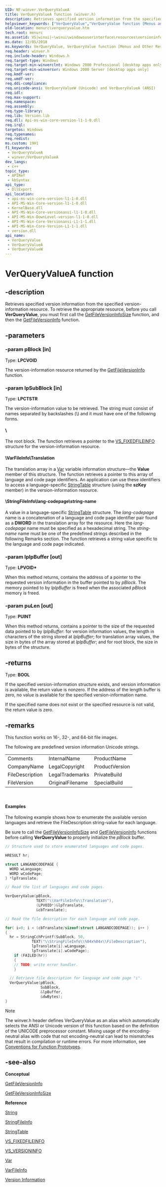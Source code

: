 ```yaml
---
UID: NF:winver.VerQueryValueA
title: VerQueryValueA function (winver.h)
description: Retrieves specified version information from the specified version-information resource.
helpviewer_keywords: ["VerQueryValue","VerQueryValue function [Menus and Other Resources]","VerQueryValueA","VerQueryValueW","_win32_VerQueryValue","_win32_verqueryvalue_cpp","menurc.verqueryvalue","winui._win32_verqueryvalue","winver/VerQueryValue","winver/VerQueryValueA","winver/VerQueryValueW"]
old-location: menurc\verqueryvalue.htm
tech.root: menurc
ms.assetid: VS|winui|~\winui\windowsuserinterface\resources\versioninformation\versioninformationreference\versioninformationfunctions\verqueryvalue.htm
ms.date: 12/05/2018
ms.keywords: VerQueryValue, VerQueryValue function [Menus and Other Resources], VerQueryValueA, VerQueryValueW, _win32_VerQueryValue, _win32_verqueryvalue_cpp, menurc.verqueryvalue, winui._win32_verqueryvalue, winver/VerQueryValue, winver/VerQueryValueA, winver/VerQueryValueW
req.header: winver.h
req.include-header: Windows.h
req.target-type: Windows
req.target-min-winverclnt: Windows 2000 Professional [desktop apps only]
req.target-min-winversvr: Windows 2000 Server [desktop apps only]
req.kmdf-ver: 
req.umdf-ver: 
req.ddi-compliance: 
req.unicode-ansi: VerQueryValueW (Unicode) and VerQueryValueA (ANSI)
req.idl: 
req.max-support: 
req.namespace: 
req.assembly: 
req.type-library: 
req.lib: Version.lib
req.dll: Api-ms-win-core-version-l1-1-0.dll
req.irql: 
targetos: Windows
req.typenames: 
req.redist: 
ms.custom: 19H1
f1_keywords:
 - VerQueryValueA
 - winver/VerQueryValueA
dev_langs:
 - c++
topic_type:
 - APIRef
 - kbSyntax
api_type:
 - DllExport
api_location:
 - api-ms-win-core-version-l1-1-0.dll
 - API-MS-Win-Core-version-l1-1-0.dll
 - KernelBase.dll
 - API-MS-Win-Core-versionansi-l1-1-0.dll
 - API-MS-Win-DownLevel-version-l1-1-0.dll
 - API-MS-Win-Core-Versionansi-L1-1-1.dll
 - API-MS-Win-Core-Version-L1-1-1.dll
 - version.dll
api_name:
 - VerQueryValue
 - VerQueryValueA
 - VerQueryValueW
---
```


# VerQueryValueA function


## -description

Retrieves specified version information from the specified version-information resource. To retrieve the appropriate resource, before you call <b>VerQueryValue</b>, you must first call the <a href="https://docs.microsoft.com/windows/desktop/api/winver/nf-winver-getfileversioninfosizea">GetFileVersionInfoSize</a> function, and then the <a href="https://docs.microsoft.com/windows/desktop/api/winver/nf-winver-getfileversioninfoa">GetFileVersionInfo</a> function.

## -parameters

### -param pBlock [in]

Type: <b>LPCVOID</b>

The version-information resource returned by the <a href="https://docs.microsoft.com/windows/desktop/api/winver/nf-winver-getfileversioninfoa">GetFileVersionInfo</a> function.

### -param lpSubBlock [in]

Type: <b>LPCTSTR</b>

The version-information value to be retrieved. The string must consist of names separated by backslashes (\\) and it must have one of the following forms. 





#### \

The root block. The function retrieves a pointer to the <a href="https://docs.microsoft.com/windows/desktop/api/verrsrc/ns-verrsrc-vs_fixedfileinfo">VS_FIXEDFILEINFO</a> structure for the version-information resource.



#### \VarFileInfo\Translation

The translation array in a <a href="https://docs.microsoft.com/windows/desktop/menurc/var-str">Var</a> variable information structure—the <b>Value</b> member of this structure. The function retrieves a pointer to this array of language and code page identifiers. An application can use these identifiers to access a language-specific <a href="https://docs.microsoft.com/windows/desktop/menurc/stringtable">StringTable</a> structure (using the <b>szKey</b> member) in the version-information resource.



#### \StringFileInfo\lang-codepage\string-name

A value in a language-specific <a href="https://docs.microsoft.com/windows/desktop/menurc/stringtable">StringTable</a> structure. The <i>lang-codepage</i> name is a concatenation of a language and code page identifier pair found as a <b>DWORD</b> in the translation array for the resource. Here the <i>lang-codepage</i> name must be specified as a hexadecimal string. The <i>string-name</i> name must be one of the predefined strings described in the following Remarks section. The function retrieves a string value specific to the language and code page indicated.

### -param lplpBuffer [out]

Type: <b>LPVOID*</b>

When this method returns, contains the address of a pointer to the requested version information in the buffer pointed to by <i>pBlock</i>. The memory pointed to by <i>lplpBuffer</i> is freed when the associated <i>pBlock</i> memory is freed.

### -param puLen [out]

Type: <b>PUINT</b>

When this method returns, contains a pointer to the size of the requested data pointed to by <i>lplpBuffer</i>: for version information values, the length in characters of the string stored at <i>lplpBuffer</i>; for translation array values, the size in bytes of the array stored at <i>lplpBuffer</i>; and for root block, the size in bytes of the structure.

## -returns

Type: <b>BOOL</b>

If the specified version-information structure exists, and version information is available, the return value is nonzero. If the address of the length buffer is zero, no value is available for the specified version-information name.

If the specified name does not exist or the specified resource is not valid, the return value is zero.

## -remarks

 This function works on 16-, 32-, and 64-bit file images.

The following are predefined version information Unicode strings.

<table class="clsStd">
<tr>
<td>Comments</td>
<td>InternalName</td>
<td>ProductName</td>
</tr>
<tr>
<td>CompanyName</td>
<td>LegalCopyright</td>
<td>ProductVersion</td>
</tr>
<tr>
<td>FileDescription</td>
<td>LegalTrademarks</td>
<td>PrivateBuild</td>
</tr>
<tr>
<td>FileVersion</td>
<td>OriginalFilename</td>
<td>SpecialBuild</td>
</tr>
</table>
 


#### Examples

The following example shows how to enumerate the available version languages and retrieve the FileDescription string-value for each language.

Be sure to call the <a href="https://docs.microsoft.com/windows/desktop/api/winver/nf-winver-getfileversioninfosizea">GetFileVersionInfoSize</a> and <a href="https://docs.microsoft.com/windows/desktop/api/winver/nf-winver-getfileversioninfoa">GetFileVersionInfo</a> functions before calling <b>VerQueryValue</b> to properly initialize the <i>pBlock</i> buffer.


```cpp
// Structure used to store enumerated languages and code pages.

HRESULT hr;

struct LANGANDCODEPAGE {
  WORD wLanguage;
  WORD wCodePage;
} *lpTranslate;

// Read the list of languages and code pages.

VerQueryValue(pBlock, 
              TEXT("\\VarFileInfo\\Translation"),
              (LPVOID*)&lpTranslate,
              &cbTranslate);

// Read the file description for each language and code page.

for( i=0; i < (cbTranslate/sizeof(struct LANGANDCODEPAGE)); i++ )
{
  hr = StringCchPrintf(SubBlock, 50,
            TEXT("\\StringFileInfo\\%04x%04x\\FileDescription"),
            lpTranslate[i].wLanguage,
            lpTranslate[i].wCodePage);
	if (FAILED(hr))
	{
	// TODO: write error handler.
	}

  // Retrieve file description for language and code page "i". 
  VerQueryValue(pBlock, 
                SubBlock, 
                &lpBuffer, 
                &dwBytes); 
}
```






> [!NOTE]
> The winver.h header defines VerQueryValue as an alias which automatically selects the ANSI or Unicode version of this function based on the definition of the UNICODE preprocessor constant. Mixing usage of the encoding-neutral alias with code that not encoding-neutral can lead to mismatches that result in compilation or runtime errors. For more information, see [Conventions for Function Prototypes](/windows/win32/intl/conventions-for-function-prototypes).

## -see-also

<b>Conceptual</b>



<a href="https://docs.microsoft.com/windows/desktop/api/winver/nf-winver-getfileversioninfoa">GetFileVersionInfo</a>



<a href="https://docs.microsoft.com/windows/desktop/api/winver/nf-winver-getfileversioninfosizea">GetFileVersionInfoSize</a>



<b>Reference</b>



<a href="https://docs.microsoft.com/windows/desktop/menurc/string-str">String</a>



<a href="https://docs.microsoft.com/windows/desktop/menurc/stringfileinfo">StringFileInfo</a>



<a href="https://docs.microsoft.com/windows/desktop/menurc/stringtable">StringTable</a>



<a href="https://docs.microsoft.com/windows/desktop/api/verrsrc/ns-verrsrc-vs_fixedfileinfo">VS_FIXEDFILEINFO</a>



<a href="https://docs.microsoft.com/windows/desktop/menurc/vs-versioninfo">VS_VERSIONINFO</a>



<a href="https://docs.microsoft.com/windows/desktop/menurc/var-str">Var</a>



<a href="https://docs.microsoft.com/windows/desktop/menurc/varfileinfo">VarFileInfo</a>



<a href="https://docs.microsoft.com/windows/desktop/menurc/version-information">Version Information</a>

